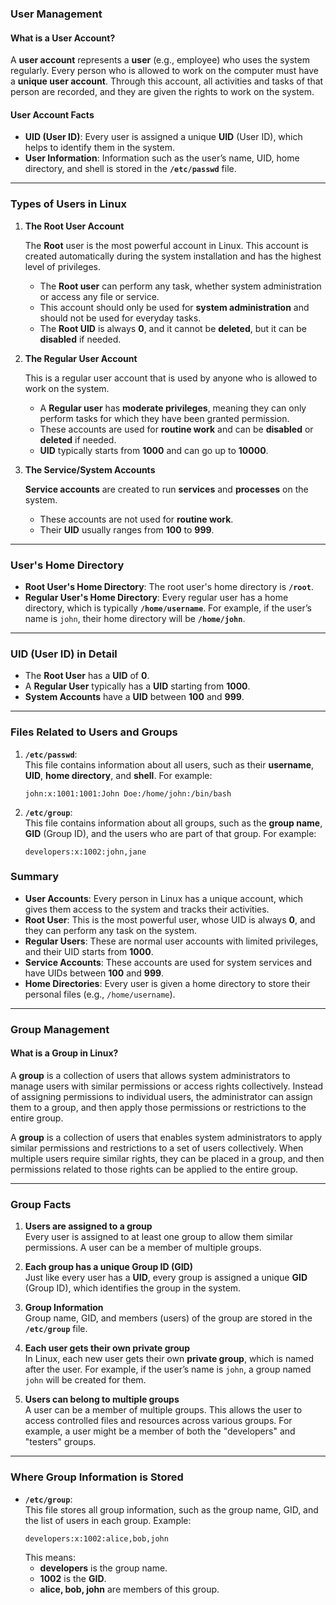 ### **User Management**

#### **What is a User Account?**

A **user account** represents a **user** (e.g., employee) who uses the system regularly. Every person who is allowed to work on the computer must have a **unique user account**. Through this account, all activities and tasks of that person are recorded, and they are given the rights to work on the system.

#### **User Account Facts**

- **UID (User ID)**: Every user is assigned a unique **UID** (User ID), which helps to identify them in the system.
- **User Information**: Information such as the user’s name, UID, home directory, and shell is stored in the **`/etc/passwd`** file.

---

### **Types of Users in Linux**

1. **The Root User Account**

   The **Root** user is the most powerful account in Linux. This account is created automatically during the system installation and has the highest level of privileges.
   - The **Root user** can perform any task, whether system administration or access any file or service.
   - This account should only be used for **system administration** and should not be used for everyday tasks.
   - The **Root UID** is always **0**, and it cannot be **deleted**, but it can be **disabled** if needed.

2. **The Regular User Account**

   This is a regular user account that is used by anyone who is allowed to work on the system.  
   - A **Regular user** has **moderate privileges**, meaning they can only perform tasks for which they have been granted permission.
   - These accounts are used for **routine work** and can be **disabled** or **deleted** if needed.
   - **UID** typically starts from **1000** and can go up to **10000**.

3. **The Service/System Accounts**

   **Service accounts** are created to run **services** and **processes** on the system.  
   - These accounts are not used for **routine work**. 
   - Their **UID** usually ranges from **100** to **999**.

---

### **User's Home Directory**

- **Root User's Home Directory**: The root user's home directory is **`/root`**.
- **Regular User's Home Directory**: Every regular user has a home directory, which is typically **`/home/username`**. For example, if the user’s name is `john`, their home directory will be **`/home/john`**.

---

### **UID (User ID) in Detail**

- The **Root User** has a **UID** of **0**.
- A **Regular User** typically has a **UID** starting from **1000**.
- **System Accounts** have a **UID** between **100** and **999**.

---

### **Files Related to Users and Groups**

1. **`/etc/passwd`**:  
   This file contains information about all users, such as their **username**, **UID**, **home directory**, and **shell**. For example:
   ```
   john:x:1001:1001:John Doe:/home/john:/bin/bash
   ```
   
2. **`/etc/group`**:  
   This file contains information about all groups, such as the **group name**, **GID** (Group ID), and the users who are part of that group. For example:
   ```
   developers:x:1002:john,jane
   ```

### **Summary**

- **User Accounts**: Every person in Linux has a unique account, which gives them access to the system and tracks their activities.
- **Root User**: This is the most powerful user, whose UID is always **0**, and they can perform any task on the system.
- **Regular Users**: These are normal user accounts with limited privileges, and their UID starts from **1000**.
- **Service Accounts**: These accounts are used for system services and have UIDs between **100** and **999**.
- **Home Directories**: Every user is given a home directory to store their personal files (e.g., `/home/username`).

---

### **Group Management**

#### **What is a Group in Linux?**

A **group** is a collection of users that allows system administrators to manage users with similar permissions or access rights collectively. Instead of assigning permissions to individual users, the administrator can assign them to a group, and then apply those permissions or restrictions to the entire group.

A **group** is a collection of users that enables system administrators to apply similar permissions and restrictions to a set of users collectively. When multiple users require similar rights, they can be placed in a group, and then permissions related to those rights can be applied to the entire group.

---

### **Group Facts**

1. **Users are assigned to a group**  
   Every user is assigned to at least one group to allow them similar permissions. A user can be a member of multiple groups.

2. **Each group has a unique Group ID (GID)**  
   Just like every user has a **UID**, every group is assigned a unique **GID** (Group ID), which identifies the group in the system.

3. **Group Information**  
   Group name, GID, and members (users) of the group are stored in the **`/etc/group`** file. 

4. **Each user gets their own private group**  
   In Linux, each new user gets their own **private group**, which is named after the user. For example, if the user’s name is `john`, a group named `john` will be created for them.

5. **Users can belong to multiple groups**  
   A user can be a member of multiple groups. This allows the user to access controlled files and resources across various groups. For example, a user might be a member of both the "developers" and "testers" groups.

---

### **Where Group Information is Stored**

- **`/etc/group`**:  
   This file stores all group information, such as the group name, GID, and the list of users in each group. Example:
   ```
   developers:x:1002:alice,bob,john
   ```
   This means:
   - **developers** is the group name.
   - **1002** is the **GID**.
   - **alice, bob, john** are members of this group.
